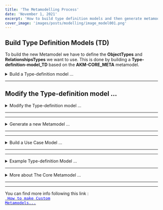 ```yaml
---
title: 'The Metamodelling Process'
date: 'November 1, 2021'
excerpt: 'How to build type definition models and then generate metamodels.'
cover_image: 'images/posts/modelling/image_model001.png'
---
```


## Build Type Definition Models (TD)

To build the new Metamodel we have to define the **ObjectTypes** and **RelationshipsTypes** we want to use.
This is done by building a **Type-definition-model_TD** based on the **AKM-CORE_META** metamodel. 

<details>  <summary>Build a Type-definition model ...</summary>

... 

### Create Initial Containers ...

<details>  <summary>Create Initial Containers ...</summary>


Let us start with an empty model and the built-in ***CORE_META*** metamodel:

![Initial page with blank modelling area and CORE_META types in the Palette](/images/posts/modelling/image_model001.png)

The left pane contains the object types in the initial metamodel, that the user can use to build a type definition model.


From the Palette (left pane) drag the ***Container*** type and drop it into the Modelling area.

Click on the name and edit ***name*** ( Name it  ***"Domain Types"*** i.e. ***"Bikerental Types"***).

Right-Click the object to edit  ***description***.


<a href="images/help/Demo-InitialContainers.png" target="_blank">
<code style="color: blue"> 
<font size="2" weight="bold">

![Create EntityType](images/help/Demo-InitialContainers.png)

</font>
</code>
Click on the picture to open in New Tab!</a>

</details>

---

### Create EntityTypes ...

<details>  <summary>Create EntityTypes ...</summary>

From the Palette (left pane) drag the ***EntityType*** and drop it into the Container ***"Domain" Types***. Click on the name and edit ***name***.
Right-Click the object to edit  ***description*** and ***proposedType***.

The attribute "proposedType" is used to give the Concept-/ Information-object a proposed TypeName.

<a href="images/help/Create-EntityType.png" target="_blank">
<code style="color: blue"> <font size="2" weight="bold">
![Create EntityType](images/help/Create-EntityType.png)</font>
</code>
Click on the picture to open in New Tab!</a>
</details>

---

### Add Tasks and Role ....

<details>  <summary>Add Tasks and Role ...</summary>

In the  Palette > ***Additional Metamodels*** (lower left pane) select AKM-IRTV_META metamodel.

From this Palette drag the ***Task*** object-type and drop it into the Container ***"Tasks and Roles"***. Click on the name and edit ***name***.
Right-Click the object to edit  ***description*** and ***proposedType***.

Connect the ***Task*** object with the appropriate ***EntityType***, using ***refertsTo*** relationship.

Drag and drop a ***Role*** object and connect with the ***Task***, using ***performs*** relationship.

##### Example figur:

<a href="images/help/Demo-TypesTasksRoles1.png" target="_blank">

<code style="color: blue"> <font size="2" weight="bold">
![Add Roles and Tasks](images/help/Demo-TypesTasksRoles1.png)</font>
</code>
Click on the picture to open in New Tab!</a>

</details>

---

### Add Properties ...

<details>  <summary>Add Properties ...</summary>

From the Palette (left pane) drag the ***Property*** type and drop it into the Container ***"Domain" Types***. Click on the name and edit ***name***.
Right-Click the object to edit  ***description***.

<a href="images/help/Add-Property.png" target="_blank">
<code style="color: blue"> <font size="2" weight="bold">![Create EntityType](images/help/Add-Property.png)</font></code>
Click on the picture to open in New Tab!</a>

</details>

---

### Add Values ...

<details>  <summary>Add Values ...</summary>

From the Palette (left pane) drag the ***Value*** type and drop it into the Container ***"Domain" Types***. Click on the name and edit ***name***.
Right-Click the object to edit  ***description***.

<a href="images/help/Add-Value.png" target="_blank">
<code style="color: blue"> <font size="2" weight="bold">![Create EntityType](images/help/Add-Value.png)</font></code>
Click on the picture to open in New Tab!</a>

</details>

---

### Add Fieldtype ...

<details>  <summary>Add Fieldtype ...</summary>

From the Palette (left pane) drag the ***Fieldtype*** type and drop it into the Container ***"Domain" Types***. Click on the name and edit ***name***.
Right-Click the object to edit  ***description***.

<a href="images/help/Add-Fieldtype.png" target="_blank">
<code style="color: blue"> <font size="2" weight="bold">![Create EntityType](images/help/Add-Fieldtype.png)</font></code>
Click on the picture to open in New Tab!</a>

</details>

---

### Add InputPattern ...

<details>  <summary>Add InputPattern ...</summary>

From the Palette (left pane) drag the ***InputPattern*** type and drop it into the Container ***"Domain" Types***. Click on the name and edit ***name***.
Right-Click the object to edit  ***description***.

<a href="images/help/Add-InputPattern.png" target="_blank">
<code style="color: blue"> <font size="2" weight="bold">![Create EntityType](images/help/Add-InputPattern.png)</font></code>
Click on the picture to open in New Tab!</a>

</details>

---

### Add ViewFormat ...

<details>  <summary>Add ViewFormat ...</summary>

From the Palette (left pane) drag the ***ViewFormat*** type and drop it into the Container ***"Domain" Types***. Click on the name and edit ***name***.
Right-Click the object to edit  ***description***.

<a href="images/help/Add-ViewFormat.png" target="_blank">
<code style="color: blue"> <font size="2" weight="bold">![Create EntityType](images/help/Add-ViewFormat.png)</font></code>
Click on the picture to open in New Tab!</a>

</details>

---


### Add Metamodel Object ...

<details>  <summary>Add Metamodel Object ...</summary>

From the Palette (left pane) drag the ***Metamodel*** type and drop outside the Container ***"Domain" Types***. Click on the name and edit ***name***.
Right-Click the object to edit ***description***.

Drag a relationship with type ***contains*** from til ***Metamodel*** object to the EntityType objects to be included in the new Metamodel.

<a href="images/help/Add-Metamodel.png" target="_blank">
<code style="color: blue"> <font size="2" weight="bold">![Create EntityType](images/help/Add-Metamodel.png)</font></code>
Click on the picture to open in New Tab!</a>

</details>

</details>

---

## Modify the Type-definition model ...

<details>  <summary>Modify the Type-definition model ...</summary>

If we want to change something in the Metamodel, we go back to the ***Type definition model***, do necessary changes, and then re-generate the metamodel.

If we i.e. want to add symbols and colors to the types, we go back to the  ***Type definition model*** to add view specifications, and re-generate the metamodel.

The view specifications are done by editing “*Object View*” of the “*EntityType*” objects and by editing “*Relationship View*” of the “*relationshipType*” relationships. 


<a href="images/help/Add-Metamodel.png" target="_blank">
<code style="color: blue"> <font size="2" weight="bold">![Create EntityType](images/help/Add-Metamodel.png)</font></code>
Click on the picture to open in New Tab!</a>

---
---

<details>  <summary>Modifying object and relationship views ...</summary>

How objects and relationships appear in the model when they are created is decided by the typeview definitions of the respective types. The appearance in the model can be overridden by defining object and relationship views. 

The objectview of the person “*Me*” looks like this:

![alt text](/images/posts/modelling/image_model007.png)

We see that we can modify the fillcolor of the object, the “*strokecolor*”, the “*icon*” as so on, and then give the object a specialized look that differs from the default appearance. 

We can do the same with relationships, and modify the color, the arrowheads, and so on, when we want to deviate from the default. 

</details>


</details>

---
---


<details>  <summary>Generate a new Metamodel ...</summary>

The first time you want to generate a metamodel from the type definition model, there are a few things you need to do:

Generate the metamodel content by right clicking the background and choose “***Generate Metamodel***”. 

Follow the dialog questions:

- “***Do you want to exclude system types***”? Click ***Ok***.
- “***Select Target Metamodel***”. Confirm the metamodel in the list.  

You should then get the message: “***Target metamodel has been successfully generated!***”.

Now it is time to verify your metamodel, to see if you are able to build the desired model based on the type definitions you just created.
(see next step)

</details>

---
---

<details>  <summary>Build a Use Case Model ...</summary>

To verify our new generated Metamodel, we will build a Use-case model, using the object types:   *person*, *house*, *apartment* and *car*, with relationship types "*owns*" and "*rents*" as shown below.

![Metamodel Person, Car, House, Apartment](/images/posts/modelling/image_model002.png)


<details>  <summary>Create a new model ...</summary>

You create the new model by right clicking the background and choose “*New Model*” in the popup menu. You will be asked to select a metamodel – select the one you just generated.

Then you will be asked for a model name and a modelview name. When the model has been created, open the new model by selecting the modelname in the pulldown dialog "*Model:*" ***in the top right corner of the Mimris window***. 

The object types in the metamodel you created should now appear in the Palette as object types in the left pane, and you should be ready to build a new model. 

The left pane contains the 4 Object-types defined in the Type-definition Model, plus the "*Generic*" and "*Container*" types, which are found in all metamodels used for modeling in Mimris. 

![Inital modelarea](/images/posts/modelling/image_model003.png)

</details>


<details>  <summary>Modelling ...</summary>

We build our model by first dragging and dropping first "*Person*" and then "*Car*". We click on each of them to edit their names:

![alt text](/images/posts/modelling/image_model004.png)

Then when we draw a relationship between the two objects, we are asked to choose a relationship type: 

![alt text](/images/posts/modelling/image_model005.png)

We choose ***owns*** in the modal dialog that pops up, clicks on ***Done*** and the relationship is created. (If you click on the “*x*” in the top right corner of the dialog, the operation is canceled.)

We continue modeling objects and relationships and may end up with a model like this:

![alt text](/images/posts/modelling/image_model006.png)


### Modifying object and relationship views

How objects and relationships is visualized in the model (icon, fillcolor, framecolor, etc.) is defined in the typeview definitions for each the type. The appearance can be overridden by defining objectviews and relationshipviews.


The objectview of the person “*Me*” looks like this:

![alt text](/images/posts/modelling/image_model007.png)

We see that we can modify the fillcolor of the object, the “*strokecolor*”, the “*icon*” as so on, and then give the object a specialized look that differs from the default appearance. 

We can do the same with relationships, and modify the color, the arrowheads, and so on, when we want to deviate from the default. 


</details>


![alt text](/images/posts/modelling/image_model0371.png)

</details>

---
---

<details>  <summary>Example Type-definition Model ...</summary>

### The example

In this chapter we will use an example metamodel as defined below. It has four different object types, "*Person*", "*House*", "*Apartment*" and "*Car*", with relationship types "*owns*" and "*rents*" as shown in the next model diagram.

There are four “*EntityType*” objects, each representing an object type in the intended new metamodel. Their names are the planned object type names.
There are six “*isRelatedTo*” relationships, each representing a relationship type in the new metamodel. Each “*isRelatedTo*” relationship is renamed to its planned relationship type names. These are the names you see in the diagram.

![alt text](/images/posts/modelling/image_model031.png)

This small type definition model is enough to generate a new metamodel, that will allow you to model people, houses, apartments and cars, and link them together with the appropriate relationships. 

</details>

---
<details><summary>More about The Core Metamodel ...</summary>

## AKM-CORE_META Metamodel

![image001](images/posts/CustomMeta/Picture1.png)

## Links

You can find more info following this link : 
<a href="/helpblog/002-BuildCustomMetamodels#Mimris%20Help" target="_blank">

<code style="color: blue"> <font size="2" weight="bold"> How to make Custom Metamodels...</font></code>

</span></a> 

</details>

---
---


You can find more info following this link : 
<a href="http://localhost:3000/helpblog/002-BuildCustomMetamodels#Mimris%20Help" target="_blank"><code style="color: blue"> <font size="2" weight="bold"> How to make Custom Metamodels...</font></code>
</span></a>

</details>